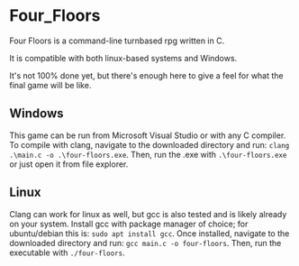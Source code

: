 # Four_Floors
Four Floors is a command-line turnbased rpg written in C.

It is compatible with both linux-based systems and Windows.

It's not 100% done yet, but there's enough here to give a feel for what the final game will be like.

## Windows
This game can be run from Microsoft Visual Studio or with any C compiler.
To compile with clang, navigate to the downloaded directory and run:
`clang .\main.c -o .\four-floors.exe`.
Then, run the .exe with `.\four-floors.exe` or just open it from file explorer.

## Linux
Clang can work for linux as well, but gcc is also tested and is likely already on your system.
Install gcc with package manager of choice; for ubuntu/debian this is:
`sudo apt install gcc`.
Once installed, navigate to the downloaded directory and run:
`gcc main.c -o four-floors`.
Then, run the executable with `./four-floors`.
